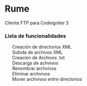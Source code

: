 # Rume
Cliente FTP  para Codeigniter 3

<h3>Lista de funcionalidades</h3>

<ul style="list-style: none">
<li>Creación de directorios XML</li>
<li>Subida de archivos XML</li>
<li>Creación de Archivos .txt</li>
<li>Descarga de achvivos</li>
<li>Renombrar archvivos</li>
<li>Eliminar archvivos</li>
<li>Mover archvivos entre directorios</li>
</ul>

